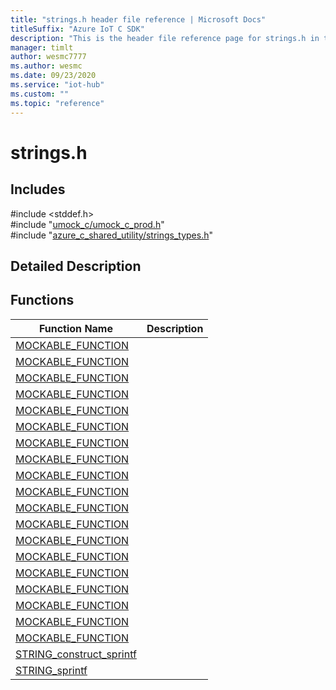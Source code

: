 ```yaml
---                             
title: "strings.h header file reference | Microsoft Docs" 
titleSuffix: "Azure IoT C SDK"            
description: "This is the header file reference page for strings.h in the Azure IoT C SDK. This SDK is used with Azure IoT Hub and Azure IoT Hub Device Provisioning Service"            
manager: timlt                 
author: wesmc7777              
ms.author: wesmc               
ms.date: 09/23/2020                    
ms.service: "iot-hub"             
ms.custom: ""                
ms.topic: "reference"        
---                            
```


# strings.h 

## Includes

\#include <stddef.h>  
\#include "[umock_c/umock_c_prod.h](umock-c-prod-h.md)"  
\#include "[azure_c_shared_utility/strings_types.h](strings-types-h.md)"  

## Detailed Description

## Functions

Function Name                  | Description                                
--------------------------------|---------------------------------------------
[MOCKABLE_FUNCTION](./strings-h/mockable-function.md)            | 
[MOCKABLE_FUNCTION](./strings-h/mockable-function.md)            | 
[MOCKABLE_FUNCTION](./strings-h/mockable-function.md)            | 
[MOCKABLE_FUNCTION](./strings-h/mockable-function.md)            | 
[MOCKABLE_FUNCTION](./strings-h/mockable-function.md)            | 
[MOCKABLE_FUNCTION](./strings-h/mockable-function.md)            | 
[MOCKABLE_FUNCTION](./strings-h/mockable-function.md)            | 
[MOCKABLE_FUNCTION](./strings-h/mockable-function.md)            | 
[MOCKABLE_FUNCTION](./strings-h/mockable-function.md)            | 
[MOCKABLE_FUNCTION](./strings-h/mockable-function.md)            | 
[MOCKABLE_FUNCTION](./strings-h/mockable-function.md)            | 
[MOCKABLE_FUNCTION](./strings-h/mockable-function.md)            | 
[MOCKABLE_FUNCTION](./strings-h/mockable-function.md)            | 
[MOCKABLE_FUNCTION](./strings-h/mockable-function.md)            | 
[MOCKABLE_FUNCTION](./strings-h/mockable-function.md)            | 
[MOCKABLE_FUNCTION](./strings-h/mockable-function.md)            | 
[MOCKABLE_FUNCTION](./strings-h/mockable-function.md)            | 
[MOCKABLE_FUNCTION](./strings-h/mockable-function.md)            | 
[MOCKABLE_FUNCTION](./strings-h/mockable-function.md)            | 
[STRING_construct_sprintf](./strings-h/string-construct-sprintf.md)            | 
[STRING_sprintf](./strings-h/string-sprintf.md)            | 

